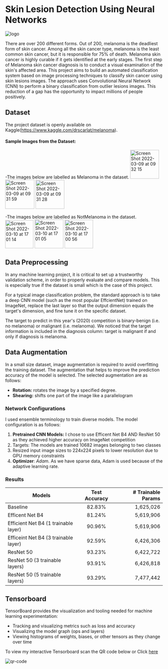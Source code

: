 # Skin Lesion Detection Using Neural Networks
![logo](https://user-images.githubusercontent.com/93217519/157762783-04e4699a-941c-45a7-a6ce-a7bae22adeec.jpeg)

There are over 200 different forms. Out of 200, melanoma is the deadliest form of skin cancer. Among all the skin cancer type, melanoma is the least common skin cancer, but it is responsible for 75% of death. Melanoma skin cancer is highly curable if it gets identified at the early stages. The first step of Melanoma skin cancer diagnosis is to conduct a visual examination of the skin's affected area. This project aims to build an automated classification system based on image processing techniques to classify skin cancer using skin lesions images. The approach uses Convolutional Neural Network (CNN) to perform a binary classification from outlier lesions images. This reduction of a gap has the opportunity to impact millions of people positively.

## Dataset
The project dataset is openly available on Kaggle(https://www.kaggle.com/drscarlat/melanoma).

#### Sample Images from the Dataset:

-The images below are labelled as Melanoma in the dataset.
<img width="92" alt="Screen Shot 2022-03-09 at 09 32 15" src="https://user-images.githubusercontent.com/93217519/157761856-6d900aca-63e5-4b02-89ad-392f19401704.png">
<img width="93" alt="Screen Shot 2022-03-09 at 09 31 59" src="https://user-images.githubusercontent.com/93217519/157761910-8da0cd74-d723-4281-9695-cad6a07f0069.png">
<img width="92" alt="Screen Shot 2022-03-09 at 09 31 28" src="https://user-images.githubusercontent.com/93217519/157761912-67c66006-ce7b-4d85-a390-886781b97cc3.png">

-The images below are labelled as NotMelanoma in the dataset.
<img width="90" alt="Screen Shot 2022-03-10 at 17 01 14" src="https://user-images.githubusercontent.com/93217519/157762087-5dae3253-dd3f-4c8b-8a52-7d26cf6542b7.png">
<img width="92" alt="Screen Shot 2022-03-10 at 17 01 05" src="https://user-images.githubusercontent.com/93217519/157762088-ebdc7997-1fe4-43c1-9dad-240441660851.png">
<img width="91" alt="Screen Shot 2022-03-10 at 17 00 56" src="https://user-images.githubusercontent.com/93217519/157762089-0cae884c-fd02-430f-91d4-d8f25e3a3fa7.png">


## Data Preprocessing

In any machine learning project, it is critical to set up a trustworthy validation scheme, in order to properly evaluate and compare models. This is especially true if the dataset is small which is the case of this project.

For a typical image classification problem, the standard approach is to take a deep CNN model (such as the most popular EffcientNet) trained on ImageNet, replace the last layer so that the output dimension equals the target's dimension, and fine tune it on the specific dataset.

The target to predict in this year's (2020) competition is binary-benign (i.e. no melanoma) or malignant (i.e. melanoma). We noticed that the target information is included in the diagnosis column: target is malignant if and only if diagnosis is melanoma.

## Data Augmentation

In a small size dataset, image augmentation is required to avoid overfitting the training dataset. The augmentation that helps to improve the prediction accuracy of the model is selected. The selected augmentation are as follows:
- **Rotation:** rotates the image by a specified degree.
- **Shearing:** shifts one part of the image like a parallelogram

### Network Configurations
I used ensemble terminology to train diverse models. The model configuration is as follows:

1. **Pretrained CNN Models:** I chose to use Efficent Net B4 AND ResNet 50 as they achieved higher accuracy on ImageNet competition
2. Targets: The models are trained 10682 images belonging to two classes 
3. Resized input image sizes to 224x224 pixels to lower resolution due to GPU memory constraints
4. **Optimizer**: *Adam*. As we have sparse data, Adam is used because of the adaptive learning rate.

### Results
| Models        | Test Accuracy  |  # Trainable Params |
| ------------- |:-------------:| -----:|
| Baseline      | 82.83% | 1,625,026 | 
| Efficent Net B4      | 81.24%     |   5,619,906 |
| Efficient Net B4 (1 trainable layer) | 90.96%      | 5,619,906 |
| Efficeint Net B4 (3 trainable layer) | 92.59%      | 6,426,306 |
| ResNet 50  | 93.23%      |    6,422,722 |
| ResNet 50 (3 trainable layers) | 93.91%      |    6,426,818 |
| ResNet 50 (5 trainable layers) | 93.29%      |    7,477,442 |

## Tensorboard
TensorBoard provides the visualization and tooling needed for machine learning experimentation:
- Tracking and visualizing metrics such as loss and accuracy
- Visualizing the model graph (ops and layers)
- Viewing histograms of weights, biases, or other tensors as they change over time

To view my interactive Tensorboard scan the QR code below or Click [here](https://tensorboard.dev/experiment/UVAwdGFwQA6JBWJPZEWLPQ/#scalars)

![qr-code](https://user-images.githubusercontent.com/93217519/157250970-69819cec-2024-4550-8f8d-8c3d13acfb17.png)


